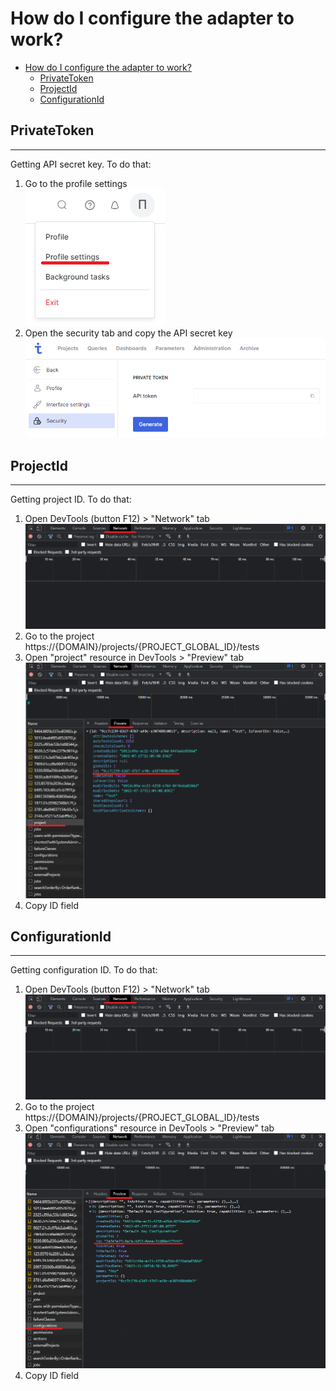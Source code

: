 # How do I configure the adapter to work?

- [How do I configure the adapter to work?](#how-do-I-configure-the-adapter-to-work?)
  - [PrivateToken](#privatetoken)
  - [ProjectId](#projectid)
  - [ConfigurationId](#configurationid)

## PrivateToken

___

Getting API secret key. To do that:

1. Go to the profile settings  
![](/images/profile_menu.png)
2. Open the security tab and copy the API secret key  
![](/images/private_token.png)

## ProjectId

___

Getting project ID. To do that:

1. Open DevTools (button F12) > "Network" tab  
![](/images/dev_tools.png)
2. Go to the project https://{DOMAIN}/projects/{PROJECT_GLOBAL_ID}/tests
3. Open "project" resource in DevTools > "Preview" tab
![](/images/get-request-project.png)
4. Copy ID field

## ConfigurationId

___

Getting configuration ID. To do that:

1. Open DevTools (button F12) > "Network" tab  
![](/images/dev_tools.png)
2. Go to the project https://{DOMAIN}/projects/{PROJECT_GLOBAL_ID}/tests
3. Open "configurations" resource in DevTools > "Preview" tab
![](/images/get-request-configurations.png)
4. Copy ID field
